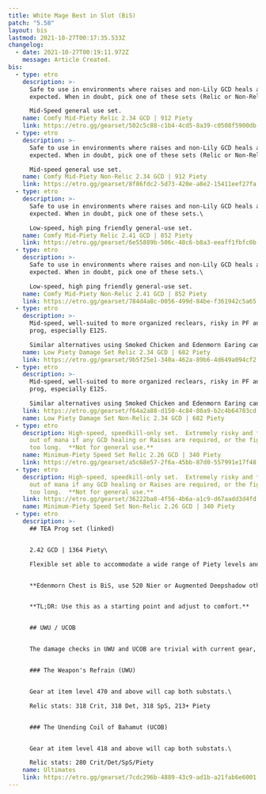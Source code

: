 ```yaml
---
title: White Mage Best in Slot (BiS)
patch: "5.58"
layout: bis
lastmod: 2021-10-27T00:17:35.533Z
changelog:
  - date: 2021-10-27T00:19:11.972Z
    message: Article Created.
bis:
  - type: etro
    description: >-
      Safe to use in environments where raises and non-Lily GCD heals are
      expected. When in doubt, pick one of these sets (Relic or Non-Relic).\

      Mid-Speed general use set.
    name: Comfy Mid-Piety Relic 2.34 GCD | 912 Piety
    link: https://etro.gg/gearset/502c5c88-c1b4-4cd5-8a39-c0508f5900db
  - type: etro
    description: >-
      Safe to use in environments where raises and non-Lily GCD heals are
      expected. When in doubt, pick one of these sets (Relic or Non-Relic).\

      Mid-speed general use set.
    name: Comfy Mid-Piety Non-Relic 2.34 GCD | 912 Piety
    link: https://etro.gg/gearset/8f86fdc2-5d73-420e-a8e2-15411eef27fa
  - type: etro
    description: >-
      Safe to use in environments where raises and non-Lily GCD heals are
      expected. When in doubt, pick one of these sets.\

      Low-speed, high ping friendly general-use set.
    name: Comfy Mid-Piety Relic 2.41 GCD | 852 Piety
    link: https://etro.gg/gearset/6e55889b-506c-48c6-b8a3-eeaff1fbfc0b
  - type: etro
    description: >-
      Safe to use in environments where raises and non-Lily GCD heals are
      expected. When in doubt, pick one of these sets.\

      Low-speed, high ping friendly general-use set.
    name: Comfy Mid-Piety Non-Relic 2.41 GCD | 852 Piety
    link: https://etro.gg/gearset/784d4a8c-0056-499d-84be-f361942c5a65
  - type: etro
    description: >-
      Mid-speed, well-suited to more organized reclears, risky in PF and on
      prog, especially E12S.

      Similar alternatives using Smoked Chicken and Edenmorn Earing can be found in the gear calculator.
    name: Low Piety Damage Set Relic 2.34 GCD | 682 Piety
    link: https://etro.gg/gearset/9b5f25e1-340a-462a-89b6-4d649a094cf2
  - type: etro
    description: >-
      Mid-speed, well-suited to more organized reclears, risky in PF and on
      prog, especially E12S.

      Similar alternatives using Smoked Chicken and Edenmorn Earing can be found in the gear calculator.
    link: https://etro.gg/gearset/f64a2a88-d150-4c84-80a9-b2c4b64703cd
    name: Low Piety Damage Set Non-Relic 2.34 GCD | 682 Piety
  - type: etro
    description: High-speed, speedkill-only set.  Extremely risky and **will** run
      out of mana if any GCD healing or Raises are required, or the fight goes
      too long.  **Not for general use.**
    name: Minimum-Piety Speed Set Relic 2.26 GCD | 340 Piety
    link: https://etro.gg/gearset/a5c68e57-2f6a-45bb-87d0-557991e17f48
  - type: etro
    description: High-speed, speedkill-only set.  Extremely risky and **will** run
      out of mana if any GCD healing or Raises are required, or the fight goes
      too long.  **Not for general use.**
    link: https://etro.gg/gearset/36222ba8-4f56-4b6a-a1c9-d67aadd3d4fd
    name: Minimum-Piety Speed Set Non-Relic 2.26 GCD | 340 Piety
  - type: etro
    description: >-
      ## TEA Prog set (linked)


      2.42 GCD | 1364 Piety\

      Flexible set able to accommodate a wide range of Piety levels and two different GCDs. Standard setup uses Smoked Chicken for 2.42, you can use Twilight Popoto Salad for 2.41 or Golden Pineapple Juice for some extra Piety. You can put Piety instead of Det on Relic if desired (in any amount you want) and the Piety melds can be stripped out for Det/DH if you feel you want to go lower. (Existing Det melds can be swapped to DH too).  


      **Edenmorn Chest is BiS, use 520 Nier or Augmented Deepshadow otherwise.**  


      **TL;DR: Use this as a starting point and adjust to comfort.**


      ## UWU / UCOB


      The damage checks in UWU and UCOB are trivial with current gear, food and potions. The biggest gear upgrade **by far** is the 515 or 535 relic, as you can cap multiple substats, but again they are hardly required.  I personally recommend 1k+ Piety for prog, with your remaining gear prioritizing Crit > Det/SpS wherever possible.  Don't worry about getting perfect stats, they won't make a difference for anything but rank one.


      ### The Weapon's Refrain (UWU)


      Gear at item level 470 and above will cap both substats.\

      Relic stats: 318 Crit, 318 Det, 318 SpS, 213+ Piety


      ### The Unending Coil of Bahamut (UCOB)


      Gear at item level 418 and above will cap both substats.\

      Relic stats: 280 Crit/Det/SpS/Piety
    name: Ultimates
    link: https://etro.gg/gearset/7cdc296b-4889-43c9-ad1b-a21fab6e6001
---
```

